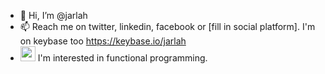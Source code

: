 - 👋 Hi, I’m @jarlah
- 📫 Reach me on twitter, linkedin, facebook or [fill in social platform]. I'm on keybase too https://keybase.io/jarlah
- <img src="https://user-images.githubusercontent.com/404102/139930241-d45d4ca0-d17f-4bd4-b211-0066e47548b9.png" width="24" height="24"> I'm interested in functional programming.
